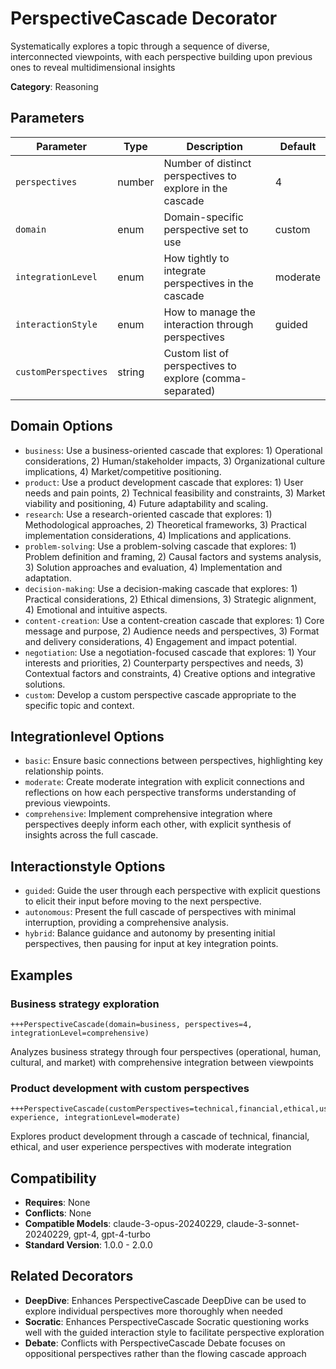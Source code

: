 # PerspectiveCascade Decorator

Systematically explores a topic through a sequence of diverse, interconnected viewpoints, with each perspective building upon previous ones to reveal multidimensional insights

**Category**: Reasoning

## Parameters

| Parameter | Type | Description | Default |
|-----------|------|-------------|--------|
| `perspectives` | number | Number of distinct perspectives to explore in the cascade | 4 |
| `domain` | enum | Domain-specific perspective set to use | custom |
| `integrationLevel` | enum | How tightly to integrate perspectives in the cascade | moderate |
| `interactionStyle` | enum | How to manage the interaction through perspectives | guided |
| `customPerspectives` | string | Custom list of perspectives to explore (comma-separated) |  |

## Domain Options

- `business`: Use a business-oriented cascade that explores: 1) Operational considerations, 2) Human/stakeholder impacts, 3) Organizational culture implications, 4) Market/competitive positioning.
- `product`: Use a product development cascade that explores: 1) User needs and pain points, 2) Technical feasibility and constraints, 3) Market viability and positioning, 4) Future adaptability and scaling.
- `research`: Use a research-oriented cascade that explores: 1) Methodological approaches, 2) Theoretical frameworks, 3) Practical implementation considerations, 4) Implications and applications.
- `problem-solving`: Use a problem-solving cascade that explores: 1) Problem definition and framing, 2) Causal factors and systems analysis, 3) Solution approaches and evaluation, 4) Implementation and adaptation.
- `decision-making`: Use a decision-making cascade that explores: 1) Practical considerations, 2) Ethical dimensions, 3) Strategic alignment, 4) Emotional and intuitive aspects.
- `content-creation`: Use a content-creation cascade that explores: 1) Core message and purpose, 2) Audience needs and perspectives, 3) Format and delivery considerations, 4) Engagement and impact potential.
- `negotiation`: Use a negotiation-focused cascade that explores: 1) Your interests and priorities, 2) Counterparty perspectives and needs, 3) Contextual factors and constraints, 4) Creative options and integrative solutions.
- `custom`: Develop a custom perspective cascade appropriate to the specific topic and context.

## Integrationlevel Options

- `basic`: Ensure basic connections between perspectives, highlighting key relationship points.
- `moderate`: Create moderate integration with explicit connections and reflections on how each perspective transforms understanding of previous viewpoints.
- `comprehensive`: Implement comprehensive integration where perspectives deeply inform each other, with explicit synthesis of insights across the full cascade.

## Interactionstyle Options

- `guided`: Guide the user through each perspective with explicit questions to elicit their input before moving to the next perspective.
- `autonomous`: Present the full cascade of perspectives with minimal interruption, providing a comprehensive analysis.
- `hybrid`: Balance guidance and autonomy by presenting initial perspectives, then pausing for input at key integration points.

## Examples

### Business strategy exploration

```
+++PerspectiveCascade(domain=business, perspectives=4, integrationLevel=comprehensive)
```

Analyzes business strategy through four perspectives (operational, human, cultural, and market) with comprehensive integration between viewpoints

### Product development with custom perspectives

```
+++PerspectiveCascade(customPerspectives=technical,financial,ethical,user-experience, integrationLevel=moderate)
```

Explores product development through a cascade of technical, financial, ethical, and user experience perspectives with moderate integration

## Compatibility

- **Requires**: None
- **Conflicts**: None
- **Compatible Models**: claude-3-opus-20240229, claude-3-sonnet-20240229, gpt-4, gpt-4-turbo
- **Standard Version**: 1.0.0 - 2.0.0

## Related Decorators

- **DeepDive**: Enhances PerspectiveCascade DeepDive can be used to explore individual perspectives more thoroughly when needed
- **Socratic**: Enhances PerspectiveCascade Socratic questioning works well with the guided interaction style to facilitate perspective exploration
- **Debate**: Conflicts with PerspectiveCascade Debate focuses on oppositional perspectives rather than the flowing cascade approach
